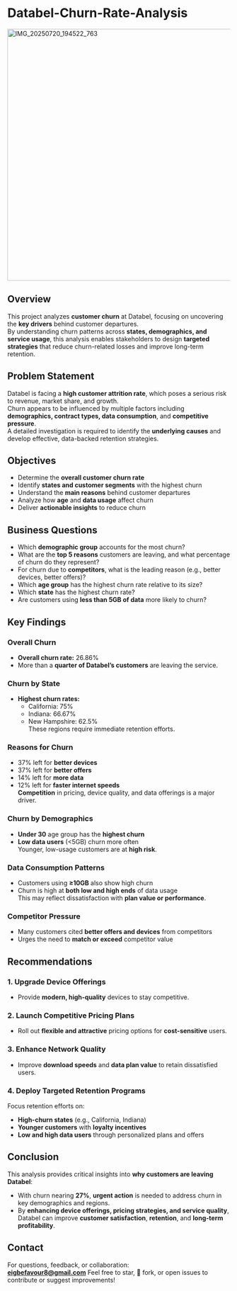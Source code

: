 # Databel-Churn-Rate-Analysis
<img width="650" height="569" alt="IMG_20250720_194522_763" src="https://github.com/user-attachments/assets/c038a9a7-89bd-4892-8e4b-719382e93d68" />

## Overview  
This project analyzes **customer churn** at Databel, focusing on uncovering the **key drivers** behind customer departures.  
By understanding churn patterns across **states, demographics, and service usage**, this analysis enables stakeholders to design **targeted strategies** that reduce churn-related losses and improve long-term retention.

## Problem Statement  
Databel is facing a **high customer attrition rate**, which poses a serious risk to revenue, market share, and growth.  
Churn appears to be influenced by multiple factors including **demographics, contract types, data consumption**, and **competitive pressure**.  
A detailed investigation is required to identify the **underlying causes** and develop effective, data-backed retention strategies.

## Objectives  

- Determine the **overall customer churn rate**  
- Identify **states and customer segments** with the highest churn  
- Understand the **main reasons** behind customer departures  
- Analyze how **age** and **data usage** affect churn  
- Deliver **actionable insights** to reduce churn  

## Business Questions  

- Which **demographic group** accounts for the most churn?  
- What are the **top 5 reasons** customers are leaving, and what percentage of churn do they represent?  
- For churn due to **competitors**, what is the leading reason (e.g., better devices, better offers)?  
- Which **age group** has the highest churn rate relative to its size?  
- Which **state** has the highest churn rate?  
- Are customers using **less than 5GB of data** more likely to churn?

## Key Findings  

### Overall Churn  
- **Overall churn rate:** 26.86%  
- More than a **quarter of Databel’s customers** are leaving the service.

### Churn by State  
- **Highest churn rates:**  
  - California: 75%  
  - Indiana: 66.67%  
  - New Hampshire: 62.5%  
These regions require immediate retention efforts.

### Reasons for Churn  
- 37% left for **better devices**  
- 37% left for **better offers**  
- 14% left for **more data**  
- 12% left for **faster internet speeds**  
**Competition** in pricing, device quality, and data offerings is a major driver.

### Churn by Demographics  
- **Under 30** age group has the **highest churn**  
- **Low data users** (<5GB) churn more often  
Younger, low-usage customers are at **high risk**.

### Data Consumption Patterns  
- Customers using **≥10GB** also show high churn  
- Churn is high at **both low and high ends** of data usage  
This may reflect dissatisfaction with **plan value or performance**.

### Competitor Pressure  
- Many customers cited **better offers and devices** from competitors  
- Urges the need to **match or exceed** competitor value

## Recommendations  

### 1. Upgrade Device Offerings  
- Provide **modern, high-quality** devices to stay competitive.

### 2. Launch Competitive Pricing Plans  
- Roll out **flexible and attractive** pricing options for **cost-sensitive** users.

### 3. Enhance Network Quality  
- Improve **download speeds** and **data plan value** to retain dissatisfied users.

### 4. Deploy Targeted Retention Programs  
Focus retention efforts on:
- **High-churn states** (e.g., California, Indiana)  
- **Younger customers** with **loyalty incentives**  
- **Low and high data users** through personalized plans and offers

## Conclusion  
This analysis provides critical insights into **why customers are leaving Databel**:

- With churn nearing **27%**, **urgent action** is needed to address churn in key demographics and regions.  
- By **enhancing device offerings, pricing strategies, and service quality**, Databel can improve **customer satisfaction**, **retention**, and **long-term profitability**.

## Contact  
For questions, feedback, or collaboration:  
**eigbefavour8@gmail.com**
Feel free to star, 🍴 fork, or open issues to contribute or suggest improvements!
